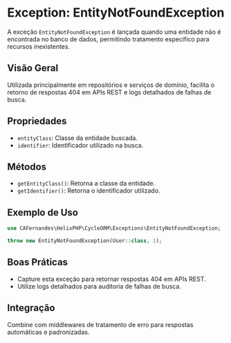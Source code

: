 # Exception: EntityNotFoundException

A exceção `EntityNotFoundException` é lançada quando uma entidade não é encontrada no banco de dados, permitindo tratamento específico para recursos inexistentes.

## Visão Geral
Utilizada principalmente em repositórios e serviços de domínio, facilita o retorno de respostas 404 em APIs REST e logs detalhados de falhas de busca.

## Propriedades
- `entityClass`: Classe da entidade buscada.
- `identifier`: Identificador utilizado na busca.

## Métodos
- `getEntityClass()`: Retorna a classe da entidade.
- `getIdentifier()`: Retorna o identificador utilizado.

## Exemplo de Uso
```php
use CAFernandes\HelixPHP\CycleORM\Exceptions\EntityNotFoundException;

throw new EntityNotFoundException(User::class, 1);
```

## Boas Práticas
- Capture esta exceção para retornar respostas 404 em APIs REST.
- Utilize logs detalhados para auditoria de falhas de busca.

## Integração
Combine com middlewares de tratamento de erro para respostas automáticas e padronizadas.
